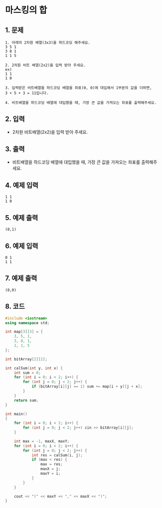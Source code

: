 # 마스킹의 합

## 1. 문제

```
1. 아래의 2차원 배열(3x3)을 하드코딩 해주세요.
3 5 1
3 8 1
1 1 5

2. 2차원 비트 배열(2x2)을 입력 받아 주세요.
ex)
1 1
1 0

3. 입력받은 비트베열을 하드코딩 배열을 좌표(0, 0)에 대입해서 1부분의 값을 더하면,
3 + 5 + 3 = 11입니다.

4. 비트배열을 하드코딩 배열에 대입했을 때, 가장 큰 값을 가져오는 좌표를 출력해주세요.
```

## 2. 입력
- 2차원 비트배열(2x2)을 입력 받아 주세요.

## 3. 출력

- 비트배열을 하드코딩 배열에 대입했을 때, 가장 큰 값을 가져오는 좌표를 출력해주세요.


## 4. 예제 입력
```
1 1
1 0
```

## 5. 예제 출력
```
(0,1)
```

## 6. 예제 입력

```
0 1
1 1
```

## 7. 예제 출력

```
(0,0)
```

## 8. 코드

```c++
#include <iostream>
using namespace std;

int map[3][3] = {
    3, 5, 1,
    3, 8, 1,
    1, 1, 5
};

int bitArray[2][2];

int calSum(int y, int x) {
    int sum = 0;
    for (int i = 0; i < 2; i++) {
        for (int j = 0; j < 2; j++) {
            if (bitArray[i][j] == 1) sum += map[i + y][j + x];
        }
    }
    return sum;
}

int main()
{
    for (int i = 0; i < 2; i++) {
        for (int j = 0; j < 2; j++) cin >> bitArray[i][j];
    }

    int max = -1, maxX, maxY;
    for (int i = 0; i < 2; i++) {
        for (int j = 0; j < 2; j++) {
            int res = calSum(i, j);
            if (max < res) {
                max = res;
                maxX = j;
                maxY = i;
            }
        }
    }

    cout << "(" << maxY << "," << maxX << ")";
}
```
